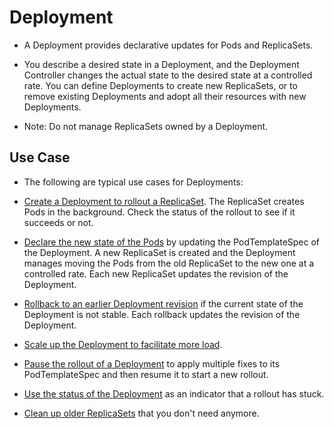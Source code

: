 # Deployment

- A Deployment provides declarative updates for Pods and ReplicaSets.
- You describe a desired state in a Deployment, and the Deployment Controller changes the actual state to the desired state at a controlled rate. You can define Deployments to create new ReplicaSets, or to remove existing Deployments and adopt all their resources with new Deployments.

- Note: Do not manage ReplicaSets owned by a Deployment.

## Use Case

- The following are typical use cases for Deployments:

- [Create a Deployment to rollout a ReplicaSet](https://kubernetes.io/docs/concepts/workloads/controllers/deployment/#creating-a-deployment). The ReplicaSet creates Pods in the background. Check the status of the rollout to see if it succeeds or not.

- [Declare the new state of the Pods](https://kubernetes.io/docs/concepts/workloads/controllers/deployment/#updating-a-deployment) by updating the PodTemplateSpec of the Deployment. A new ReplicaSet is created and the Deployment manages moving the Pods from the old ReplicaSet to the new one at a controlled rate. Each new ReplicaSet updates the revision of the Deployment.

- [Rollback to an earlier Deployment revision](https://kubernetes.io/docs/concepts/workloads/controllers/deployment/#rolling-back-a-deployment) if the current state of the Deployment is not stable. Each rollback updates the revision of the Deployment.

- [Scale up the Deployment to facilitate more load](https://kubernetes.io/docs/concepts/workloads/controllers/deployment/#scaling-a-deployment).

- [Pause the rollout of a Deployment](https://kubernetes.io/docs/concepts/workloads/controllers/deployment/#pausing-and-resuming-a-deployment) to apply multiple fixes to its PodTemplateSpec and then resume it to start a new rollout.

- [Use the status of the Deployment](https://kubernetes.io/docs/concepts/workloads/controllers/deployment/#deployment-status) as an indicator that a rollout has stuck.

- [Clean up older ReplicaSets](https://kubernetes.io/docs/concepts/workloads/controllers/deployment/#clean-up-policy) that you don't need anymore.
